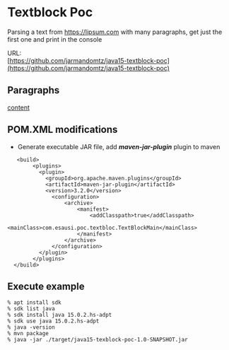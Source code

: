 # Textblock Poc

Parsing a text from https://lipsum.com with many paragraphs, get just the first one and print in the console  

URL:   
  [https://github.com/jarmandomtz/java15-textblock-poc](https://github.com/jarmandomtz/java15-textblock-poc)

## Paragraphs

[content](docs/file.txt)

## POM.XML modifications

- Generate executable JAR file, add ***maven-jar-plugin*** plugin to maven
```
   <build>
        <plugins>
          <plugin>
            <groupId>org.apache.maven.plugins</groupId>
            <artifactId>maven-jar-plugin</artifactId>
            <version>3.2.0</version>
              <configuration>
                  <archive>
                      <manifest>
                          <addClasspath>true</addClasspath>
                          <mainClass>com.esausi.poc.textbloc.TextBlockMain</mainClass>
                      </manifest>
                  </archive>
              </configuration>
          </plugin>
        </plugins>
  </build>
```

## Execute example

```
% apt install sdk
% sdk list java
% sdk install java 15.0.2.hs-adpt
% sdk use java 15.0.2.hs-adpt
% java -version
% mvn package
% java -jar ./target/java15-texblock-poc-1.0-SNAPSHOT.jar 
```


